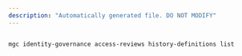 ```yaml
---
description: "Automatically generated file. DO NOT MODIFY"
---
```


```bash

mgc identity-governance access-reviews history-definitions list

```